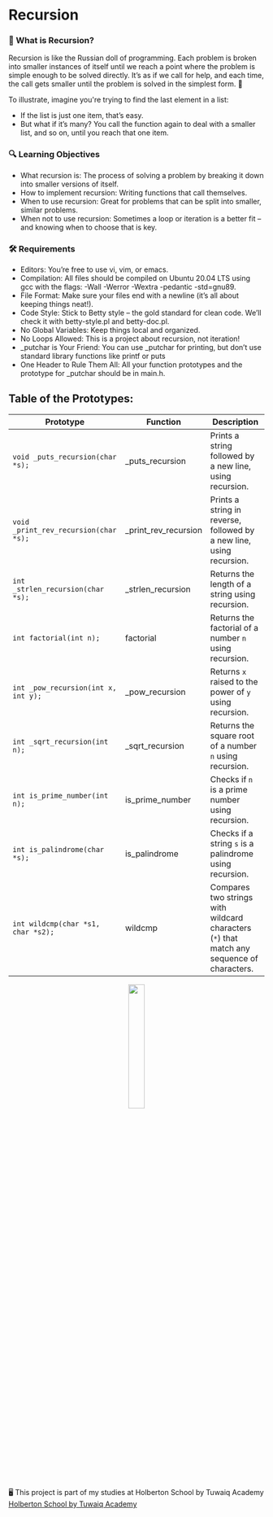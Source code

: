 # Recursion
### 🌱 What is Recursion?
Recursion is like the Russian doll of programming. Each problem is broken into smaller instances of itself until we reach a point where the problem is simple enough to be solved directly. It’s as if we call for help, and each time, the call gets smaller until the problem is solved in the simplest form. 🧩

To illustrate, imagine you're trying to find the last element in a list:

* If the list is just one item, that’s easy.
* But what if it’s many? You call the function again to deal with a smaller list, and so on, until you reach that one item.

### 🔍 Learning Objectives

* What recursion is: The process of solving a problem by breaking it down into smaller versions of itself.
* How to implement recursion: Writing functions that call themselves.
* When to use recursion: Great for problems that can be split into smaller, similar problems.
* When not to use recursion: Sometimes a loop or iteration is a better fit – and knowing when to choose that is key.

### 🛠️ Requirements
* Editors: You’re free to use vi, vim, or emacs.
* Compilation: All files should be compiled on Ubuntu 20.04 LTS using gcc with the flags: -Wall -Werror -Wextra -pedantic -std=gnu89.
* File Format: Make sure your files end with a newline (it’s all about keeping things neat!).
* Code Style: Stick to Betty style – the gold standard for clean code. We’ll check it with betty-style.pl and betty-doc.pl. 
* No Global Variables: Keep things local and organized.
* No Loops Allowed: This is a project about recursion, not iteration! 
* _putchar is Your Friend: You can use _putchar for printing, but don’t use standard library functions like printf or puts
* One Header to Rule Them All: All your function prototypes and the prototype for _putchar should be in main.h.

## Table of the Prototypes:

| **Prototype** | **Function** | **Description** |
|---------------|--------------|-----------------|
| `void _puts_recursion(char *s);` | _puts_recursion | Prints a string followed by a new line, using recursion. |
| `void _print_rev_recursion(char *s);` | _print_rev_recursion | Prints a string in reverse, followed by a new line, using recursion. |
| `int _strlen_recursion(char *s);` | _strlen_recursion | Returns the length of a string using recursion. |
| `int factorial(int n);` | factorial | Returns the factorial of a number `n` using recursion. |
| `int _pow_recursion(int x, int y);` | _pow_recursion | Returns `x` raised to the power of `y` using recursion. |
| `int _sqrt_recursion(int n);` | _sqrt_recursion | Returns the square root of a number `n` using recursion. |
| `int is_prime_number(int n);` | is_prime_number | Checks if `n` is a prime number using recursion. |
| `int is_palindrome(char *s);` | is_palindrome | Checks if a string `s` is a palindrome using recursion. |
| `int wildcmp(char *s1, char *s2);` | wildcmp | Compares two strings with wildcard characters (`*`) that match any sequence of characters. |




<p align="center"> <img src="https://media.giphy.com/media/AbDb2PniluFwY/giphy.gif" width="25%" /> </p>
🖥️ This project is part of my studies at Holberton School by Tuwaiq Academy <td><a href="https://tuwaiq.edu.sa/holberton">Holberton School by Tuwaiq Academy</a></td>

